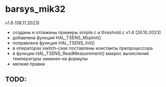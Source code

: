 # barsys_mik32

v1.6 (08.11.2023)
- созданы и отлажены примеры simple.c и threshold.c
v1.4 (26.10.2023)
- добавлена функция HAL_TSENS_MspInit()
- поправлена функция HAL_TSENS_Init()
- в операторах switch-case поставлены константы препроцессора
- в функции HAL_TSENS_ReadMeasurement() макрос вычисления температуры заменен на формулы
- мелкие правки

TODO:
- 
